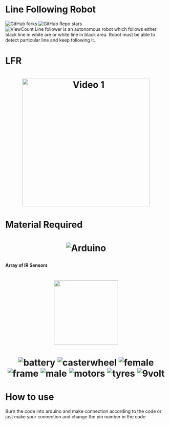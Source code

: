 # Line Following Robot
![GitHub forks](https://img.shields.io/github/forks/rawkush/line_following_robot?style=social)
![GitHub Repo stars](https://img.shields.io/github/stars/rawkush/line_Following_robot?style=social) <br/>
![ViewCount](https://views.whatilearened.today/views/github/rawkush/line_following_robot.svg)
Line follower is an autonomous robot which follows either black line in white are or white line in black area. Robot must be able to detect particular line and keep following it.

# LFR
<h1 align="center">
  <img src="https://user-images.githubusercontent.com/25636146/48066147-d19f1880-e1f2-11e8-8b53-b07f123f7bde.jpg"  height="398" alt="Video 1"/>

</h1>


# Material Required

<h1 align="center">

   ![Arduino](https://user-images.githubusercontent.com/25636146/48066148-d19f1880-e1f2-11e8-8c10-caba60d88e3d.png)
   
   </h1>
  
####   Array of IR Sensors
<h1 align="center">

<img src="https://user-images.githubusercontent.com/25636146/48066151-d237af00-e1f2-11e8-9eb4-855ac0dd4f46.jpg" width="200"/>

</h1>
<h1 align="center">

![battery](https://user-images.githubusercontent.com/25636146/48066149-d237af00-e1f2-11e8-9d9c-ced5b219d001.png)
![casterwheel](https://user-images.githubusercontent.com/25636146/48066150-d237af00-e1f2-11e8-9971-300b789ebb71.png)
![female](https://user-images.githubusercontent.com/25636146/48066153-d2d04580-e1f2-11e8-8a5b-2bb422376ce9.png)
![frame](https://user-images.githubusercontent.com/25636146/48066154-d2d04580-e1f2-11e8-8373-e2692a99d61f.png)
![male](https://user-images.githubusercontent.com/25636146/48066155-d2d04580-e1f2-11e8-91c2-f484ad9f4819.png)
![motors](https://user-images.githubusercontent.com/25636146/48066156-d368dc00-e1f2-11e8-9e4a-ef4819fc5bf4.png)
![tyres](https://user-images.githubusercontent.com/25636146/48066157-d368dc00-e1f2-11e8-8342-7bd4e097c31a.png)
![9volt](https://user-images.githubusercontent.com/25636146/48066158-d368dc00-e1f2-11e8-8a5a-7ece0de08faf.png)
</h1>

# How to use

Burn the code into arduino and make connection according to the code or just make your connection and change the pin number in the code
